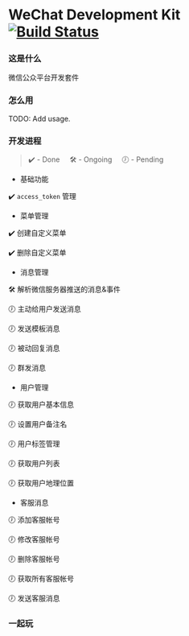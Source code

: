 # WeChat Development Kit  [![Build Status](https://travis-ci.org/ixfan/wechat-kit.svg?branch=master)](https://travis-ci.org/ixfan/wechat-kit)

### 这是什么

微信公众平台开发套件

### 怎么用

TODO: Add usage.

### 开发进程

> ✔️ - Done &nbsp;&nbsp;&nbsp; 🛠 - Ongoing  &nbsp;&nbsp;&nbsp; 🕖 - Pending

* 基础功能

 ✔️ `access_token` 管理

* 菜单管理

 ✔️ 创建自定义菜单
 
 ✔️ 删除自定义菜单

* 消息管理

 🛠 解析微信服务器推送的消息&事件
 
 🕖 主动给用户发送消息
 
 🕖 发送模板消息
 
 🕖 被动回复消息
 
 🕖 群发消息

* 用户管理

 🕖 获取用户基本信息
 
 🕖 设置用户备注名
 
 🕖 用户标签管理
 
 🕖 获取用户列表
 
 🕖 获取用户地理位置
 
* 客服消息

 🕖 添加客服帐号
 
 🕖 修改客服帐号
 
 🕖 删除客服帐号
 
 🕖 获取所有客服帐号
 
 🕖 发送客服消息

### 一起玩


